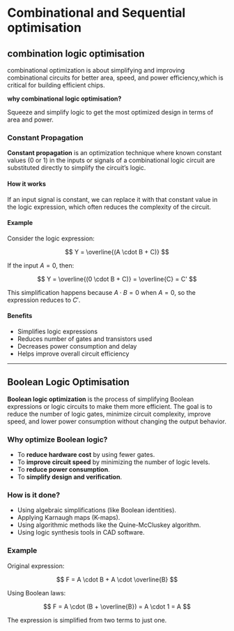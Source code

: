# Combinational and Sequential optimisation


## combination logic optimisation
combinational optimization is about simplifying and improving combinational circuits for better area, speed, and power efficiency,which is critical for building efficient chips.

**why combinational logic optimisation?**


Squeeze and simplify logic to get the most optimized design in terms of area and power.

### Constant Propagation


**Constant propagation** is an optimization technique where known constant values (0 or 1) in the inputs or signals of a combinational logic circuit are substituted directly to simplify the circuit’s logic.


#### How it works

If an input signal is constant, we can replace it with that constant value in the logic expression, which often reduces the complexity of the circuit.


#### Example

Consider the logic expression:

$$
Y = \overline{(A \cdot B + C)}
$$

If the input $A = 0$, then:

$$
Y = \overline{(0 \cdot B + C)} = \overline{C} = C'
$$

This simplification happens because $A \cdot B = 0$ when $A = 0$, so the expression reduces to $C'$.

#### Benefits

* Simplifies logic expressions
* Reduces number of gates and transistors used
* Decreases power consumption and delay
* Helps improve overall circuit efficiency
---
## Boolean Logic Optimisation

**Boolean logic optimization** is the process of simplifying Boolean expressions or logic circuits to make them more efficient. The goal is to reduce the number of logic gates, minimize circuit complexity, improve speed, and lower power consumption without changing the output behavior.


### Why optimize Boolean logic?

* To **reduce hardware cost** by using fewer gates.
* To **improve circuit speed** by minimizing the number of logic levels.
* To **reduce power consumption**.
* To **simplify design and verification**.


### How is it done?

* Using algebraic simplifications (like Boolean identities).
* Applying Karnaugh maps (K-maps).
* Using algorithmic methods like the Quine-McCluskey algorithm.
* Using logic synthesis tools in CAD software.

### Example

Original expression:

$$
F = A \cdot B + A \cdot \overline{B}
$$

Using Boolean laws:

$$
F = A \cdot (B + \overline{B}) = A \cdot 1 = A
$$

The expression is simplified from two terms to just one.




